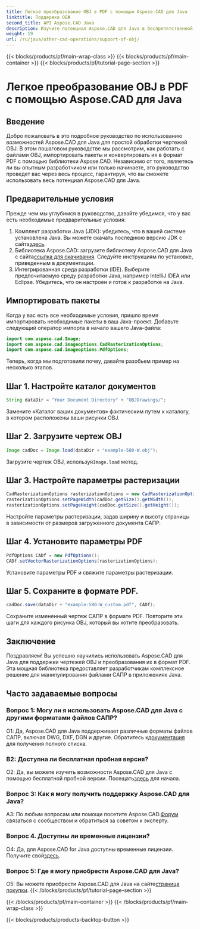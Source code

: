 ```yaml
---
title: Легкое преобразование OBJ в PDF с помощью Aspose.CAD для Java
linktitle: Поддержка ОБЖ
second_title: API Aspose.CAD Java
description: Изучите потенциал Aspose.CAD для Java в беспрепятственной обработке чертежей OBJ. Легко конвертируйте в PDF с помощью нашего пошагового руководства.
weight: 19
url: /ru/java/other-cad-operations/support-of-obj/
---
```


{{< blocks/products/pf/main-wrap-class >}}
{{< blocks/products/pf/main-container >}}
{{< blocks/products/pf/tutorial-page-section >}}

# Легкое преобразование OBJ в PDF с помощью Aspose.CAD для Java

## Введение

Добро пожаловать в это подробное руководство по использованию возможностей Aspose.CAD для Java для простой обработки чертежей OBJ. В этом пошаговом руководстве мы рассмотрим, как работать с файлами OBJ, импортировать пакеты и конвертировать их в формат PDF с помощью библиотеки Aspose.CAD. Независимо от того, являетесь ли вы опытным разработчиком или только начинаете, это руководство проведет вас через весь процесс, гарантируя, что вы сможете использовать весь потенциал Aspose.CAD для Java.

## Предварительные условия

Прежде чем мы углубимся в руководство, давайте убедимся, что у вас есть необходимые предварительные условия:
1. Комплект разработки Java (JDK): убедитесь, что в вашей системе установлена Java. Вы можете скачать последнюю версию JDK с сайта[здесь](https://www.oracle.com/java/technologies/javase-downloads.html).
2.  Библиотека Aspose.CAD: загрузите библиотеку Aspose.CAD для Java с сайта[ссылка для скачивания](https://releases.aspose.com/cad/java/). Следуйте инструкциям по установке, приведенным в документации.
3. Интегрированная среда разработки (IDE). Выберите предпочитаемую среду разработки Java, например IntelliJ IDEA или Eclipse. Убедитесь, что он настроен и готов к разработке на Java.

## Импортировать пакеты

Когда у вас есть все необходимые условия, пришло время импортировать необходимые пакеты в ваш Java-проект. Добавьте следующий оператор импорта в начало вашего Java-файла:

```java
import com.aspose.cad.Image;
import com.aspose.cad.imageoptions.CadRasterizationOptions;
import com.aspose.cad.imageoptions.PdfOptions;
```

Теперь, когда мы подготовили почву, давайте разобьем пример на несколько этапов.

## Шаг 1. Настройте каталог документов

```java
String dataDir = "Your Document Directory" + "OBJDrawings/";
```

Замените «Каталог ваших документов» фактическим путем к каталогу, в котором расположены ваши рисунки OBJ.

## Шаг 2. Загрузите чертеж OBJ

```java
Image cadDoc = Image.load(dataDir + "example-580-W.obj");
```

 Загрузите чертеж OBJ, используя`Image.load` метод.

## Шаг 3. Настройте параметры растеризации

```java
CadRasterizationOptions rasterizationOptions = new CadRasterizationOptions();
rasterizationOptions.setPageWidth(cadDoc.getSize().getWidth());
rasterizationOptions.setPageHeight(cadDoc.getSize().getHeight());
```

Настройте параметры растеризации, задав ширину и высоту страницы в зависимости от размеров загруженного документа САПР.

## Шаг 4. Установите параметры PDF

```java
PdfOptions CADf = new PdfOptions();
CADf.setVectorRasterizationOptions(rasterizationOptions);
```

Установите параметры PDF и свяжите параметры растеризации.

## Шаг 5. Сохраните в формате PDF.

```java
cadDoc.save(dataDir + "example-580-W_custom.pdf", CADf);
```

Сохраните измененный чертеж САПР в формате PDF.
Повторите эти шаги для каждого рисунка OBJ, который вы хотите преобразовать.

## Заключение

Поздравляем! Вы успешно научились использовать Aspose.CAD для Java для поддержки чертежей OBJ и преобразования их в формат PDF. Эта мощная библиотека предоставляет разработчикам комплексное решение для манипулирования файлами САПР в приложениях Java.

## Часто задаваемые вопросы

### Вопрос 1: Могу ли я использовать Aspose.CAD для Java с другими форматами файлов САПР?

 О1: Да, Aspose.CAD для Java поддерживает различные форматы файлов САПР, включая DWG, DXF, DGN и другие. Обратитесь к[документация](https://reference.aspose.com/cad/java/) для получения полного списка.

### В2: Доступна ли бесплатная пробная версия?

О2: Да, вы можете изучить возможности Aspose.CAD для Java с помощью бесплатной пробной версии. Посещать[здесь](https://releases.aspose.com/) для начала.

### Вопрос 3: Как я могу получить поддержку Aspose.CAD для Java?

 A3: По любым вопросам или помощи посетите Aspose.CAD.[Форум](https://forum.aspose.com/c/cad/19) связаться с сообществом и обратиться за советом к эксперту.

### Вопрос 4. Доступны ли временные лицензии?

 О4: Да, для Aspose.CAD for Java доступны временные лицензии. Получите свой[здесь](https://purchase.aspose.com/temporary-license/).

### Вопрос 5: Где я могу приобрести Aspose.CAD для Java?

О5: Вы можете приобрести Aspose.CAD для Java на сайте[страница покупки](https://purchase.aspose.com/buy).
{{< /blocks/products/pf/tutorial-page-section >}}

{{< /blocks/products/pf/main-container >}}
{{< /blocks/products/pf/main-wrap-class >}}

{{< blocks/products/products-backtop-button >}}

